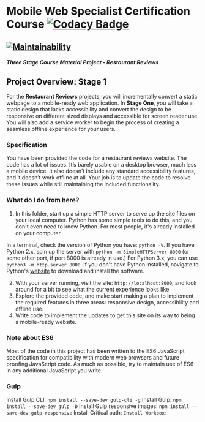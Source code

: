 # Mobile Web Specialist Certification Course [![Codacy Badge](https://api.codacy.com/project/badge/Grade/1ae3dfb3b4d140ae8b1133ec62f29096)](https://www.codacy.com/app/jeremie.litzler/mws-restaurant-stage-1?utm_source=github.com&utm_medium=referral&utm_content=JeremieLitzler/mws-restaurant-stage-1&utm_campaign=Badge_Grade)
[![Maintainability](https://api.codeclimate.com/v1/badges/1df738c729e070499896/maintainability)](https://codeclimate.com/github/JeremieLitzler/mws-restaurant-stage-1/maintainability)
---

#### _Three Stage Course Material Project - Restaurant Reviews_

## Project Overview: Stage 1

For the **Restaurant Reviews** projects, you will incrementally convert a static webpage to a mobile-ready web application. In **Stage One**, you will take a static design that lacks accessibility and convert the design to be responsive on different sized displays and accessible for screen reader use. You will also add a service worker to begin the process of creating a seamless offline experience for your users.

### Specification

You have been provided the code for a restaurant reviews website. The code has a lot of issues. It’s barely usable on a desktop browser, much less a mobile device. It also doesn’t include any standard accessibility features, and it doesn’t work offline at all. Your job is to update the code to resolve these issues while still maintaining the included functionality.

### What do I do from here?

1.  In this folder, start up a simple HTTP server to serve up the site files on your local computer. Python has some simple tools to do this, and you don't even need to know Python. For most people, it's already installed on your computer.

In a terminal, check the version of Python you have: `python -V`. If you have Python 2.x, spin up the server with `python -m SimpleHTTPServer 8000` (or some other port, if port 8000 is already in use.) For Python 3.x, you can use `python3 -m http.server 8000`. If you don't have Python installed, navigate to Python's [website](https://www.python.org/) to download and install the software.

2.  With your server running, visit the site: `http://localhost:8000`, and look around for a bit to see what the current experience looks like.
3.  Explore the provided code, and make start making a plan to implement the required features in three areas: responsive design, accessibility and offline use.
4.  Write code to implement the updates to get this site on its way to being a mobile-ready website.

### Note about ES6

Most of the code in this project has been written to the ES6 JavaScript specification for compatibility with modern web browsers and future proofing JavaScript code. As much as possible, try to maintain use of ES6 in any additional JavaScript you write.

### Gulp

Install Gulp CLI: `npm install --save-dev gulp-cli -g`
Install Gulp: `npm install --save-dev gulp -D`
Install Gulp responsive images: `npm install --save-dev gulp-responsive`
Install Critical path: ``
Install Workbox: ``
